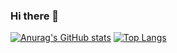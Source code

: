 ### Hi there 👋

[![Anurag's GitHub stats](https://github-readme-stats.vercel.app/api?username=FLDPMpang&show_icons=true&theme=onedark)](https://github.com/anuraghazra/github-readme-stats)
[![Top Langs](https://github-readme-stats.vercel.app/api/top-langs/?username=FLDPMpang&layout=compact&theme=tokyonight)](https://github.com/anuraghazra/github-readme-stats)

<!--
**FLDPMpang/FLDPMpang** is a ✨ _special_ ✨ repository because its `README.md` (this file) appears on your GitHub profile.

Here are some ideas to get you started:

- 🔭 I’m currently working on ...
- 🌱 I’m currently learning ...
- 👯 I’m looking to collaborate on ...
- 🤔 I’m looking for help with ...
- 💬 Ask me about ...
- 📫 How to reach me: ...
- 😄 Pronouns: ...
- ⚡ Fun fact: ...
-->
